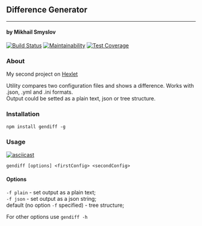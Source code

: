 ## Difference Generator
______________________
#### by Mikhail Smyslov

[![Build Status](https://travis-ci.com/mikhailsmyslov/backend-project-lvl2.svg?branch=master)](https://travis-ci.com/mikhailsmyslov/backend-project-lvl2)
[![Maintainability](https://api.codeclimate.com/v1/badges/4a4251574ea3f5906735/maintainability)](https://codeclimate.com/github/mikhailsmyslov/backend-project-lvl2/maintainability)
[![Test Coverage](https://api.codeclimate.com/v1/badges/4a4251574ea3f5906735/test_coverage)](https://codeclimate.com/github/mikhailsmyslov/backend-project-lvl2/test_coverage)

### About
My second project on [Hexlet](https://ru.hexlet.io)  

Utility compares two configuration files and shows a difference. Works with .json, .yml and .ini formats.  
Output could be setted as a plain text, json or tree structure.

### Installation
`npm install gendiff -g`

### Usage
[![asciicast](https://asciinema.org/a/60Weu5x6JwEe9dVEqefQvXleP.svg)](https://asciinema.org/a/60Weu5x6JwEe9dVEqefQvXleP)

`gendiff [options] <firstConfig> <secondConfig>`  

#### Options
`-f plain` - set output as a plain text;  
`-f json` - set output as a json string;  
default (no option `-f` specified) - tree structure;  

For other options use `gendiff -h`
